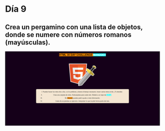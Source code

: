 # Día 9
## Crea un pergamino con una lista de objetos, donde se numere con números romanos (mayúsculas).

![alt text](reto9.png)